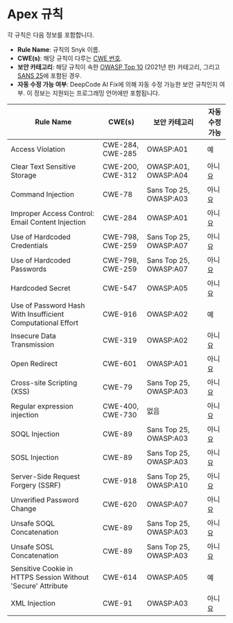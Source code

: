 # Apex 규칙

각 규칙은 다음 정보를 포함합니다.

- **Rule Name**: 규칙의 Snyk 이름.
- **CWE(s)**: 해당 규칙이 다루는 [CWE 번호](https://cwe.mitre.org/).
- **보안 카테고리**: 해당 규칙이 속한 [OWASP Top 10](https://owasp.org/Top10/) (2021년 판) 카테고리, 그리고 [SANS 25](https://www.sans.org/top25-software-errors/)에 포함된 경우.
- **자동 수정 가능 여부**: DeepCode AI Fix에 의해 자동 수정 가능한 보안 규칙인지 여부. 이 정보는 지원되는 프로그래밍 언어에만 포함됩니다.

| Rule Name                                                    | CWE(s)           | 보안 카테고리         | 자동 수정 가능 |
| ------------------------------------------------------------ | ---------------- | --------------------- | ------------- |
| Access Violation                                             | CWE-284, CWE-285 | OWASP:A01             | 예           |
| Clear Text Sensitive Storage                                 | CWE-200, CWE-312 | OWASP:A01, OWASP:A04  | 아니요       |
| Command Injection                                            | CWE-78           | Sans Top 25, OWASP:A03 | 아니요       |
| Improper Access Control: Email Content Injection             | CWE-284          | OWASP:A01             | 아니요       |
| Use of Hardcoded Credentials                                 | CWE-798, CWE-259 | Sans Top 25, OWASP:A07 | 아니요       |
| Use of Hardcoded Passwords                                   | CWE-798, CWE-259 | Sans Top 25, OWASP:A07 | 아니요       |
| Hardcoded Secret                                             | CWE-547          | OWASP:A05             | 아니요       |
| Use of Password Hash With Insufficient Computational Effort  | CWE-916          | OWASP:A02             | 예           |
| Insecure Data Transmission                                   | CWE-319          | OWASP:A02             | 아니요       |
| Open Redirect                                                | CWE-601          | OWASP:A01             | 아니요       |
| Cross-site Scripting (XSS)                                   | CWE-79           | Sans Top 25, OWASP:A03 | 아니요       |
| Regular expression injection                                 | CWE-400, CWE-730 | 없음                  | 아니요       |
| SOQL Injection                                               | CWE-89           | Sans Top 25, OWASP:A03 | 아니요       |
| SOSL Injection                                               | CWE-89           | Sans Top 25, OWASP:A03 | 아니요       |
| Server-Side Request Forgery (SSRF)                           | CWE-918          | Sans Top 25, OWASP:A10 | 아니요       |
| Unverified Password Change                                   | CWE-620          | OWASP:A07             | 아니요       |
| Unsafe SOQL Concatenation                                    | CWE-89           | Sans Top 25, OWASP:A03 | 아니요       |
| Unsafe SOSL Concatenation                                    | CWE-89           | Sans Top 25, OWASP:A03 | 아니요       |
| Sensitive Cookie in HTTPS Session Without 'Secure' Attribute | CWE-614          | OWASP:A05             | 예           |
| XML Injection                                                | CWE-91           | OWASP:A03             | 아니요       |